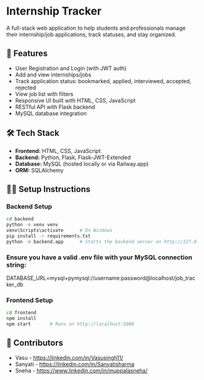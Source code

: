 # Internship Tracker

A full-stack web application to help students and professionals manage their internship/job applications, track statuses, and stay organized.

## 🚀 Features

- User Registration and Login (with JWT auth)
- Add and view internships/jobs
- Track application status: bookmarked, applied, interviewed, accepted, rejected
- View job list with filters
- Responsive UI built with HTML, CSS, JavaScript
- RESTful API with Flask backend
- MySQL database integration

## 🛠️ Tech Stack

- **Frontend:** HTML, CSS, JavaScript
- **Backend:** Python, Flask, Flask-JWT-Extended
- **Database:** MySQL (hosted locally or via Railway.app)
- **ORM:** SQLAlchemy

## 🧑‍💻 Setup Instructions

### Backend Setup

```bash
cd backend
python -m venv venv
venv\Scripts\activate      # On Windows
pip install -r requirements.txt
python -m backend.app      # Starts the backend server on http://127.0.0.1:5000
```
### Ensure you have a valid .env file with your MySQL connection string: 
DATABASE_URL=mysql+pymysql://username:password@localhost/job_tracker_db

### Frontend Setup
```bash
cd frontend
npm install
npm start       # Runs on http://localhost:5000
```
## 🤝 Contributors
- Vasu - https://linkedin.com/in/Vasusingh11/
- Sanyati - https://linkedin.com/in/Sanyatisharma
- Sneha - https://www.linkedin.com/in/muppalasneha/
